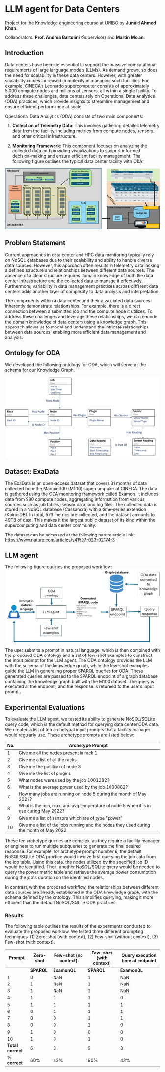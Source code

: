 # LLM agent for Data Centers
Project for the Knowledge engineering course at UNIBO by **Junaid Ahmed Khan**.

Collaborators: **Prof. Andrea Bartolini** (Supervisor) and **Martin Molan**.

## Introduction
Data centers have become essential to support the massive computational requirements of large language models (LLMs). As demand grows, so does the need for scalability in these data centers. However, with greater scalability comes increased complexity in managing such facilities. For example, CINECA’s Leonardo supercomputer consists of approximately 5,000 compute nodes and millions of sensors, all within a single facility. To address these challenges, data centers rely on Operational Data Analytics (ODA) practices, which provide insights to streamline management and ensure efficient performance at scale.

Operational Data Analytics (ODA) consists of two main components:

1. **Collection of Telemetry Data**: This involves gathering detailed telemetry data from the facility, including metrics from compute nodes, sensors, and other critical infrastructure.

2. **Monitoring Framework**: This component focuses on analyzing the collected data and providing visualizations to support informed decision-making and ensure efficient facility management.
The following figure outlines the typical data center facility with ODA:

![Data Center with ODA](images/datacenter_with_ODA.png)

## Problem Statement
Current approaches in data center and HPC data monitoring typically rely on NoSQL databases due to their scalability and ability to handle diverse data sources. However, this approach often results in telemetry data lacking a defined structure and relationships between different data sources. The absence of a clear structure requires domain knowledge of both the data center infrastructure and the collected data to manage it effectively. Furthermore, variability in data management practices across different data centers adds another layer of complexity to data analysis and interpretation.

The components within a data center and their associated data sources inherently demonstrate relationships. For example, there is a direct connection between a submitted job and the compute node it utilizes. To address these challenges and leverage these relationships, we can encode the domain knowledge of data centers using a knowledge graph. This approach allows us to model and understand the intricate relationships between data sources, enabling more efficient data management and analysis.

## Ontology for ODA
We developed the following ontology for ODA, which will serve as the schema for our Knowledge Graph.

![Ontology for Operational Data Analytics in Data centers](images/ontologyV1.7.png)

## Dataset: ExaData
The ExaData is an open-access dataset that covers 31 months of data collected from the Marconi100 (M100) supercomputer at CINECA. The data is gathered using the ODA monitoring framework called Examon. It includes data from 980 compute nodes, aggregating information from various sources such as job tables, sensor data, and log files. The collected data is stored in a NoSQL database (Cassandra) with a time-series extension (KairosDB). In total, 573 metrics are collected, and the dataset amounts to 49TB of data. This makes it the largest public dataset of its kind within the supercomputing and data center community.

The dataset can be accessed at the following nature article link: https://www.nature.com/articles/s41597-023-02174-3

## LLM agent

The following figure outlines the proposed workflow:
![LLM-agent: Workflow](images/llm_agent.png)

The user submits a prompt in natural language, which is then combined with the proposed ODA ontology and a set of few-shot examples to construct the input prompt for the LLM agent. The ODA ontology provides the LLM with the schema of the knowledge graph, while the few-shot examples guide the LLM in generating proper SPARQL queries for ODA. These generated queries are passed to the SPARQL endpoint of a graph database containing the knowledge graph built with the M100 dataset. The query is executed at the endpoint, and the response is returned to the user’s input prompt. 

## Experimental Evaluations

To evaluate the LLM agent, we tested its ability to generate NoSQL/SQLite query code, which is the default method for querying data center ODA data. We created a list of ten archetypal input prompts that a facility manager would regularly use. These archetype prompts are listed below:

| **No.** | **Archetype Prompt**                                                                        |
|---------|---------------------------------------------------------------------------------------------|
| 1       | Give me all the nodes present in rack 1                                                     |
| 2       | Give me a list of all the racks                                                             |
| 3       | Give me the position of node 3                                                              |
| 4       | Give me the list of plugins                                                                 |
| 5       | What nodes were used by the job 1001282?                                                    |
| 6       | What is the average power used by the job 1000882?                                          |
| 7       | How many jobs are running on node 5 during the month of May 2022?                           |
| 8       | What is the min, max, and avg temperature of node 5 when it is in use during May 2022?      |
| 9       | Give me a list of sensors which are of type "power"                                         |
| 10      | Give me a list of the jobs running and the nodes they used during the month of May 2022     |

These ten archetype queries are complex, as they require a facility manager or engineer to run multiple subqueries to generate the final desired response. For example, for archetype prompt number 6, the default NoSQL/SQLite ODA practice would involve first querying the job data from the job table. Using this data, the nodes utilized by the specified job ID would be identified. Then, another NoSQL/SQLite query would be needed to query the power metric table and retrieve the average power consumption during the job's duration on the identified nodes.

In contrast, with the proposed workflow, the relationships between different data sources are already established in the ODA knowledge graph, with the schema defined by the ontology. This simplifies querying, making it more efficient than the default NoSQL/SQLite ODA practices.

### Results

The following table outlines the results of the experiments conducted to evaluate the proposed worklow. We tested three different prompting techniques: (1) Zero-shot (with context), (2) Few-shot (without context), (3) Few-shot (with context).

| **Prompt** | **Zero-shot** | **Few-shot (no context)** | **Few-shot (with context)** | **Query execution time at endpoint** |
|------------|---------------|---------------------------|-----------------------------|-------------------------------------|
|            | **SPARQL**    | **ExamonQL**              | **SPARQL**                  | **ExamonQL**                       |
| 1          | 0             | NaN                       | 1                           | NaN                                 | 77.07 ms                          | NaN               |
| 2          | 1             | NaN                       | 1                           | NaN                                 | 67.13 ms                          | NaN               |
| 3          | 1             | NaN                       | 1                           | NaN                                 | 70.15 ms                          | NaN               |
| 4          | 1             | 1                         | 1                           | 0                                   | 47.76 ms                          | 19.05 ms            |
| 5          | 1             | 1                         | 1                           | 1                                   | 82.33 ms                          | 627.39 ms           |
| 6          | 0             | 1                         | 1                           | 1                                   | 47.03 ms                          | 1.46 s              |
| 7          | 0             | 0                         | 1                           | 1                                   | 90.21 ms                          | 163.67 s            |
| 8          | 0             | 0                         | 1                           | 0                                   | 2.02 s                            | 15120 s             |
| 9          | 1             | 0                         | 0                           | 0                                   | 33.86 ms                          | 9.49 ms             |
| 10         | 1             | 0                         | 1                           | 0                                   | 5.53 s                            | 133 s               |
| **Total correct** | 6             | 3                         | 9                           | 3                                   | **10**                            | 4                   |
| **% correct**    | 60%           | 43%                       | 90%                         | 43%                                 | **100%**                          | 57%                 |

